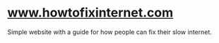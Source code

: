 # www.howtofixinternet.com

Simple website with a guide for how people can fix their slow internet.
